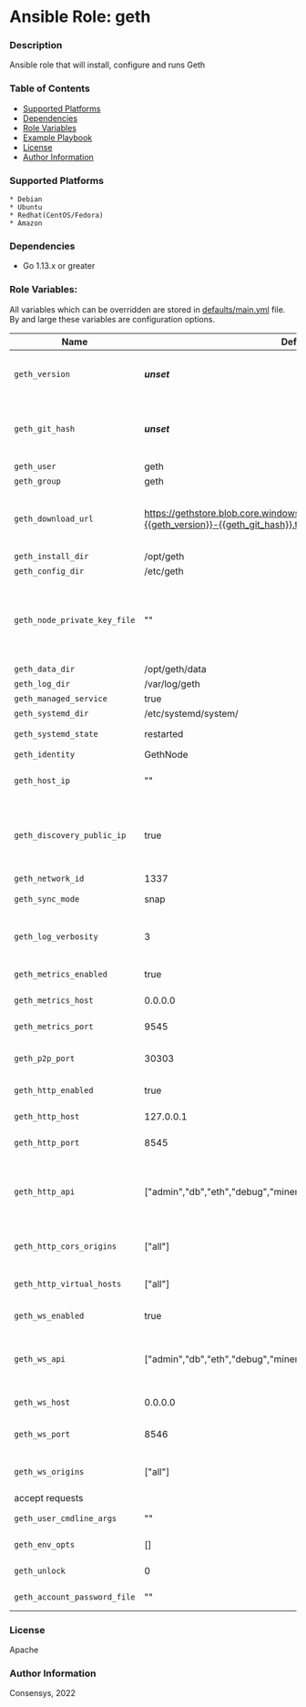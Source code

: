 # Ansible Role: geth

### Description

Ansible role that will install, configure and runs Geth

### Table of Contents

- [Supported Platforms](#supported-platforms)
- [Dependencies](#dependencies)
- [Role Variables](#role-variables)
- [Example Playbook](#example-playbook)
- [License](#license)
- [Author Information](#author-information)

### Supported Platforms

```
* Debian
* Ubuntu
* Redhat(CentOS/Fedora)
* Amazon
```

### Dependencies

- Go 1.13.x or greater

### Role Variables:

All variables which can be overridden are stored in [defaults/main.yml](defaults/main.yml) file. By and large these variables are configuration options.

| Name                         | Default Value                                                                                             | Description                                                                                                                                                                               |
|------------------------------|-----------------------------------------------------------------------------------------------------------|-------------------------------------------------------------------------------------------------------------------------------------------------------------------------------------------|
| `geth_version`               | **_unset_**                                                                                               | Version of Geth to install and run. All available versions are listed on our Geth [releases](https://geth.ethereum.org/downloads/) page                                                   |
| `geth_git_hash`              | **_unset_**                                                                                               | Commit hash of Geth to install and run. Must match geth_version. All available versions are listed on our Geth [releases](https://geth.ethereum.org/downloads/) page                      |
| `geth_user`                  | geth                                                                                                      | Geth user                                                                                                                                                                                 |
| `geth_group`                 | geth                                                                                                      | Geth group                                                                                                                                                                                |
| `geth_download_url`          | https://gethstore.blob.core.windows.net/builds/geth-linux-amd64-{{geth_version}}-{{geth_git_hash}}.tar.gz | The download tar.gz file used. You can use this if you need to retrieve geth from a custom location such as an internal repository.                                                       |
| `geth_install_dir`           | /opt/geth                                                                                                 | Path to install to                                                                                                                                                                        |
| `geth_config_dir`            | /etc/geth                                                                                                 | Path for default configuration                                                                                                                                                            |
| `geth_node_private_key_file` | ""                                                                                                        | Path for node private key, if supplied. This needs to include the node key file name and path like so `/home/me/me_node/myPrivateKey`. If not supplied Geth will create one automatically |
| `geth_data_dir`              | /opt/geth/data                                                                                            | Path for data directory                                                                                                                                                                   |
| `geth_log_dir`               | /var/log/geth                                                                                             | Path for logs                                                                                                                                                                             |
| `geth_managed_service`       | true                                                                                                      | Enables a systemd service                                                                                                                                                                 |
| `geth_systemd_dir`           | /etc/systemd/system/                                                                                      | The default systemd directory                                                                                                                                                             |
| `geth_systemd_state`         | restarted                                                                                                 | The default option for the systemd service state                                                                                                                                          |
| `geth_identity`         | GethNode                                                                                                  | Identity of the node                                                                                                                                                                      |
| `geth_host_ip`               | ""                                                                                                        | The host IP that Geth uses for the P2P network. This specifies the host on which P2P listens                                                                                              |
| `geth_discovery_public_ip`   | true                                                                                                     | Spefies whether the node should use the public IP of the host in cloud (AWS,Azure,GCP). In private networks, the private IP is more secure and faster for traffic to route                |
| `geth_network_id`            | 1337                                                                                                      | The id of the network                                                                                                                          |
| `geth_sync_mode`             | snap                                                                                                      | Specifies the synchronization mode. Other values are 'fast'                                                                                                                               |
| `geth_log_verbosity`         | 3                                                                                                         | The log level to use. Other log levels are 0=silent, 1=error, 2=warn, 3=info, 4=debug, 5=detail                                                                                           |
| `geth_metrics_enabled`       | true                                                                                                      | Enable collection of prometheus metrics                                                                                                                                                   |
| `geth_metrics_host`          | 0.0.0.0                                                                                                   | pprof HTTP server listening interface                                                                                                                                                     |
| `geth_metrics_port`          | 9545                                                                                                      | pprof HTTP server listening port                                                                                                                                                          |
| `geth_p2p_port`              | 30303                                                                                                     | Specifies the P2P listening ports (UDP and TCP). Ports must be exposed appropriately                                                                                                      |
| `geth_http_enabled`          | true                                                                                                      | Enabled the HTTP JSON-RPC service                                                                                                                                                         |
| `geth_http_host`             | 127.0.0.1                                                                                                 | Specifies the host on which HTTP JSON-RPC listens                                                                                                                                         |
| `geth_http_port`             | 8545                                                                                                      | Specifies the port on which HTTP JSON-RPC listens                                                                                                                                         |
| `geth_http_api`              | ["admin","db","eth","debug","miner","net","shh","txpool","personal","web3"]                               | Comma-separated APIs to enable on the HTTP JSON-RPC channel. When you use this option, the `geth_rpc_http_enabled` option must also be enabled                                            |
| `geth_http_cors_origins`     | ["all"]                                                                                                   | Comma separated list of domains from which to accept cross origin requests                                                                                                                |
| `geth_http_virtual_hosts`    | ["all"]                                                                                                   | Comma separated list of virtual hostnames from which to accept requests                                                                                                                   |
| `geth_ws_enabled`            | true                                                                                                      | Enabled the WebSockets service                                                                                                                                                            |
| `geth_ws_api`                | ["admin","db","eth","debug","miner","net","shh","txpool","personal","web3"]                               | Comma-separated APIs to enable on the HTTP JSON-RPC channel. When you use this option, the `geth_rpc_ws_enabled` option must also be enabled                                              |
| `geth_ws_host`               | 0.0.0.0                                                                                                   | Specifies the host on which WebSockets listens                                                                                                                                            |
| `geth_ws_port`               | 8546                                                                                                      | Specifies Websockets JSON-RPC listening port (TCP). Port must be exposed appropriately                                                                                                    |
| `geth_ws_origins`            | ["all"]                                                                                                   | Comma separated list of domains from which to accept websockets requests                                                                                                                  |
accept requests                                                                                                                   |
| `geth_user_cmdline_args`     | ""                                                                                                        | Command line args that are passed in from the user                                                                                                                                        |
| `geth_env_opts`              | []                                                                                                        | Settings passed to the Geth through environment variables                                                                                                                                 |
| `geth_unlock`                | 0                                                                                                         | Comma separated list of accounts to unlock                                                                                                                                                |
| `geth_account_password_file` | ""                                                                                                        | Password file to use for non-interactive password input                                                                                                                                   |


### License

Apache

### Author Information

Consensys, 2022
